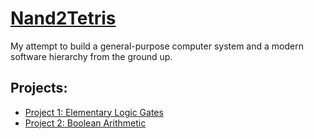 # [Nand2Tetris](https://www.nand2tetris.org/)
My attempt to build a general-purpose computer system and a modern software hierarchy from the ground up.
## Projects:
* [Project 1: Elementary Logic Gates](https://github.com/0xS7AN/Nand2Tetris/tree/main/01)
* [Project 2: Boolean Arithmetic](https://github.com/0xS7AN/Nand2Tetris/tree/main/02)

